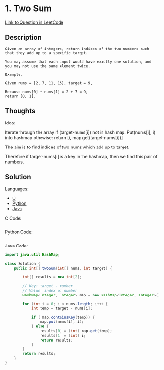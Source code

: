 # 1. Two Sum

[Link to Question in LeetCode](https://leetcode.com/problems/two-sum/)

## Description

```
Given an array of integers, return indices of the two numbers such that they add up to a specific target.

You may assume that each input would have exactly one solution, and you may not use the same element twice.

Example:

Given nums = [2, 7, 11, 15], target = 9,

Because nums[0] + nums[1] = 2 + 7 = 9,
return [0, 1].
```

## Thoughts

Idea:

Iterate through the array
if (target-nums[i]) not in hash map: Put(nums[i], i) into hashmap
othewise: return [i, map.get(target-nums[i])]

The aim is to find indices of two nums which add up to target.

Therefore if target-nums[i] is a key in the hashmap, then we find this pair of numbers.

## Solution

Languages:

- [C](#C)
- [Python](#python)
- [Java](#java)

<div id="C"></div>C Code:

```C

```

<div id="python"></div>Python Code:

```python

```

<div id="java"></div>Java Code:

```java
import java.util.HashMap;

class Solution {
    public int[] twoSum(int[] nums, int target) {

        int[] results = new int[2];

        // Key: target - number
        // Value: index of number
        HashMap<Integer, Integer> map = new HashMap<Integer, Integer>();

        for (int i = 0; i < nums.length; i++) {
            int temp = target - nums[i];

            if (!map.containsKey(temp)) {
                map.put(nums[i], i);
            } else {
                results[0] = (int) map.get(temp);
                results[1] = (int) i;
                return results;
            }
        }
        return results;
    }
}
```
